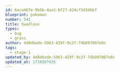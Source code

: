 ```yaml
---
id: 6aca467e-9b6b-4aa3-bf27-424cf5d34bb7
blueprint: pokemon
number: 541
title: Swadloon
types:
  - bug
  - grass
author: 4d8d6ede-5963-429f-9c2f-74b897007e0c
tags:
  - stage-1
updated_by: 4d8d6ede-5963-429f-9c2f-74b897007e0c
updated_at: 1716507435
---
```

